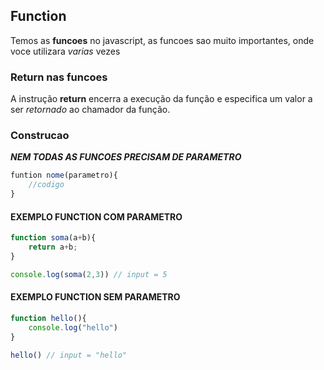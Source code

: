 ## Function

Temos as **funcoes** no javascript, as funcoes sao muito importantes, onde voce utilizara *varias* vezes

### Return nas funcoes

A instrução **return** encerra a execução da função e especifica um valor a ser *retornado* ao chamador da função.

### Construcao

 ***NEM TODAS AS FUNCOES PRECISAM DE PARAMETRO***

~~~javascript
funtion nome(parametro){
    //codigo 
}
~~~

#### EXEMPLO FUNCTION COM PARAMETRO

~~~javascript
function soma(a+b){
    return a+b;
}

console.log(soma(2,3)) // input = 5
~~~

#### EXEMPLO FUNCTION SEM PARAMETRO

~~~javascript
function hello(){
    console.log("hello")
}

hello() // input = "hello"
~~~